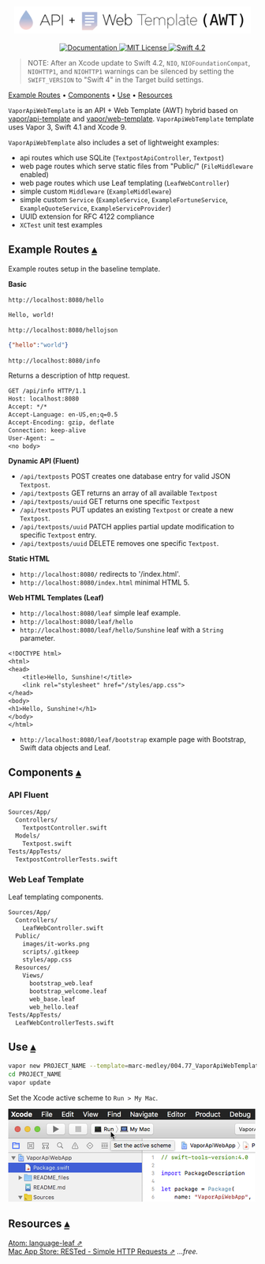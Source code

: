 <p align="center">
    <img src="README_files/AWT.png" width="480" alt="API + Web Template">
    <br>
    <br>
    <a href="http://docs.vapor.codes/3.0/">
        <img src="http://img.shields.io/badge/read_the-docs-2196f3.svg" alt="Documentation">
    </a>
    <a href="LICENSE">
        <img src="http://img.shields.io/badge/license-MIT-brightgreen.svg" alt="MIT License">
    </a>
    <a href="https://swift.org">
        <img src="http://img.shields.io/badge/swift-4.2-brightgreen.svg" alt="Swift 4.2">
    </a>
</p>

> NOTE: After an Xcode update to Swift 4.2, `NIO`, `NIOFoundationCompat`, `NIOHTTP1`, and `NIOHTTP1` warnings can be silenced by setting the `SWIFT_VERSION` to "Swift 4" in the Target build settings. 

<a id=toc></a>
[Example Routes](#ExampleRoutes) • 
[Components](#Components) • 
[Use](#Use) • 
[Resources](#Resources)

`VaporApiWebTemplate` is an API + Web Template (AWT) hybrid based on [vapor/api-template](https://github.com/vapor/api-template) and [vapor/web-template](https://github.com/vapor/web-template).  `VaporApiWebTemplate` template uses Vapor 3, Swift 4.1 and Xcode 9.

`VaporApiWebTemplate` also includes a set of lightweight examples: 

* api routes which use SQLite (`TextpostApiController`, `Textpost`)
* web page routes which serve static files from "Public/" (`FileMiddleware` enabled)
* web page routes which use Leaf templating (`LeafWebController`)
* simple custom `Middleware` (`ExampleMiddleware`)
* simple custom `Service` (`ExampleService`, `ExampleFortuneService`, `ExampleQuoteService`, `ExampleServiceProvider`)
* UUID extension for RFC 4122 compliance
* `XCTest` unit test examples

## Example Routes <a id="ExampleRoutes"></a>[▴](#toc)

Example routes setup in the baseline template.

**Basic**

`http://localhost:8080/hello`

```
Hello, world!
```  

`http://localhost:8080/hellojson`  

``` JSON
{"hello":"world"}
```

`http://localhost:8080/info`  

Returns a description of http request.

``` http
GET /api/info HTTP/1.1
Host: localhost:8080
Accept: */*
Accept-Language: en-US,en;q=0.5
Accept-Encoding: gzip, deflate
Connection: keep-alive
User-Agent: …
<no body>
```

**Dynamic API (Fluent)**

* `/api/textposts` POST creates one database entry for valid JSON `Textpost`.
* `/api/textposts` GET returns an array of all available `Textpost`
* `/api/textposts/uuid` GET returns one specific `Textpost`
* `/api/textposts` PUT updates an existing `Textpost` or create a new `Textpost`. 
* `/api/textposts/uuid` PATCH applies partial update modification to specific `Textpost` entry.
* `/api/textposts/uuid` DELETE removes one specific `Textpost`.

**Static HTML**

* `http://localhost:8080/` redirects to '/index.html'.
* `http://localhost:8080/index.html` minimal HTML 5.

**Web HTML Templates (Leaf)**

* `http://localhost:8080/leaf` simple leaf example.  
* `http://localhost:8080/leaf/hello`
* `http://localhost:8080/leaf/hello/Sunshine` leaf with a `String` parameter.


``` markup
<!DOCTYPE html>
<html>
<head>
	<title>Hello, Sunshine!</title>
	<link rel="stylesheet" href="/styles/app.css">
</head>
<body>
<h1>Hello, Sunshine!</h1>
</body>
</html>
```

* `http://localhost:8080/leaf/bootstrap` example page with Bootstrap, Swift data objects and Leaf. 

## Components  <a id="Components"></a>[▴](#toc)

### API Fluent

```
Sources/App/
  Controllers/
    TextpostController.swift
  Models/
    Textpost.swift
Tests/AppTests/
  TextpostControllerTests.swift
```

### Web Leaf Template

Leaf templating components.

```
Sources/App/
  Controllers/
    LeafWebController.swift
  Public/
    images/it-works.png
    scripts/.gitkeep
    styles/app.css
  Resources/
    Views/
      bootstrap_web.leaf
      bootstrap_welcome.leaf
      web_base.leaf
      web_hello.leaf
Tests/AppTests/
  LeafWebControllerTests.swift
```

## Use <a id="Use"></a>[▴](#toc)

``` bash
vapor new PROJECT_NAME --template=marc-medley/004.77_VaporApiWebTemplate
cd PROJECT_NAME
vapor update
```

Set the Xcode active scheme to `Run > My Mac`.

![](README_files/XcodeSchemeSetting.png)

## Resources <a id="Resources"></a>[▴](#toc)

[Atom: language-leaf ⇗](https://atom.io/packages/language-leaf)  
[Mac App Store: RESTed - Simple HTTP Requests ⇗](https://itunes.apple.com/us/app/rested-simple-http-requests/id421879749) _…free._



